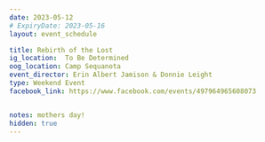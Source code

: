 ```yaml
---
date: 2023-05-12
# ExpiryDate: 2023-05-16
layout: event_schedule

title: Rebirth of the Lost
ig_location:  To Be Determined
oog_location: Camp Sequanota
event_director: Erin Albert Jamison & Donnie Leight
type: Weekend Event
facebook_link: https://www.facebook.com/events/497964965608073


notes: mothers day!
hidden: true
---
```

